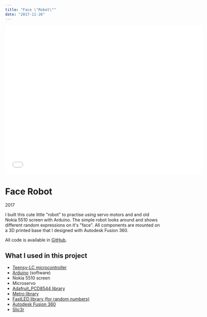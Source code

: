 ```yaml
---
title: "Face \"Robot\""
date: "2017-11-26"
---
```


<iframe src="//www.youtube.com/embed/JBH45iXPN5Q?wmode=opaque&amp;enablejsapi=1" height="480" width="640" scrolling="no" frameborder="0" allowfullscreen></iframe>

# Face Robot

2017

I built this cute little "robot" to practise using servo motors and and old Nokia 5510 screen with Arduino. The simple robot looks around and shows different random expressions on it's "face". All components are mounted on a 3D printed base that I designed with Autodesk Fusion 360.

All code is available in [GitHub](https://github.com/joonamo/servobot).

## What I used in this project

- [Teensy-LC microcontroller](https://www.pjrc.com/teensy/teensyLC.html)
- [Arduino](https://www.arduino.cc/) (software)
- Nokia 5510 screen
- Microservo
- [Adafruit\_PCD8544 library](https://github.com/adafruit/Adafruit-PCD8544-Nokia-5110-LCD-library)
- [Metro library](https://github.com/thomasfredericks/Metro-Arduino-Wiring)
- [FastLED library (for random numbers)](http://fastled.io/)
- [Autodesk Fusion 360](https://www.autodesk.com/products/fusion-360/overview)
- [Slic3r](http://slic3r.org/)
